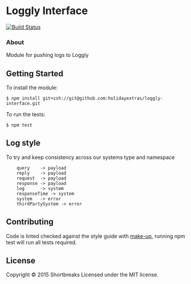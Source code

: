 # Loggly Interface

[![Build Status](https://api.shippable.com/projects/55269c515ab6cc1352bde8f9/badge?branchName=master)](https://app.shippable.com/projects/55269c515ab6cc1352bde8f9/builds/latest)

### About

Module for pushing logs to Loggly

## Getting Started

To install the module:
```
$ npm install git+ssh://git@github.com:holidayextras/loggly-interface.git
```

To run the tests:
```
$ npm test
```

## Log style
To try and keep consistency across our systems
type and namespace

		query    -> payload
		reply    -> payload
		request  -> payload
		response -> payload
		log      -> system
		responseTime -> system
		system   -> error
		thirdPartySystem -> error

## Contributing

Code is linted checked against the style guide with [make-up](https://github.com/holidayextras/make-up), running npm test will run all tests required.

## License
Copyright © 2015 Shortbreaks
Licensed under the MIT license.